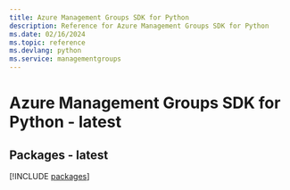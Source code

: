 ```yaml
---
title: Azure Management Groups SDK for Python
description: Reference for Azure Management Groups SDK for Python
ms.date: 02/16/2024
ms.topic: reference
ms.devlang: python
ms.service: managementgroups
---
```

# Azure Management Groups SDK for Python - latest
## Packages - latest
[!INCLUDE [packages](management-groups-index.md)]